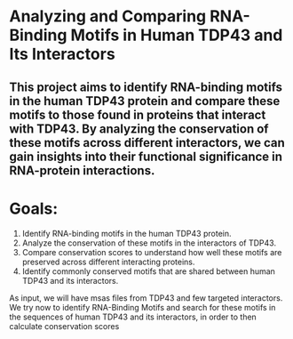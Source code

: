 # Analyzing and Comparing RNA-Binding Motifs in Human TDP43 and Its Interactors

## This project aims to identify RNA-binding motifs in the human TDP43 protein and compare these motifs to those found in proteins that interact with TDP43. By analyzing the conservation of these motifs across different interactors, we can gain insights into their functional significance in RNA-protein interactions.

# Goals:
1. Identify RNA-binding motifs in the human TDP43 protein.
2. Analyze the conservation of these motifs in the interactors of TDP43.
3. Compare conservation scores to understand how well these motifs are preserved across different interacting proteins.
4. Identify commonly conserved motifs that are shared between human TDP43 and its interactors.

As input, we will have msas files from TDP43 and few targeted interactors.
We try now to identify RNA-Binding Motifs and search for these motifs in the sequences of human TDP43 and its interactors, in order to then calculate conservation scores
